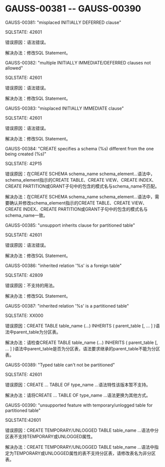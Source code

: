 # GAUSS-00381 -- GAUSS-00390<a name="ZH-CN_TOPIC_0302073440"></a>

GAUSS-00381: "misplaced INITIALLY DEFERRED clause"

SQLSTATE: 42601

错误原因：语法错误。

解决办法：修改SQL Statement。

GAUSS-00382: "multiple INITIALLY IMMEDIATE/DEFERRED clauses not allowed"

SQLSTATE: 42601

错误原因：语法错误。

解决办法：修改SQL Statement。

GAUSS-00383: "misplaced INITIALLY IMMEDIATE clause"

SQLSTATE: 42601

错误原因：语法错误。

解决办法：修改SQL Statement。

GAUSS-00384: "CREATE specifies a schema \(%s\) different from the one being created \(%s\)"

SQLSTATE: 42P15

错误原因：在CREATE SCHEMA schema\_name schema\_element...语法中，schema\_element指示的CREATE TABLE、CREATE VIEW、CREATE INDEX、CREATE PARTITION或GRANT子句中的包含的模式名与schema\_name不匹配。

解决办法：在CREATE SCHEMA schema\_name schema\_element...语法中，需要确认并修改schema\_element指示的CREATE TABLE、CREATE VIEW、CREATE INDEX、CREATE PARTITION或GRANT子句中的包含的模式名与schema\_name一致。

GAUSS-00385: "unsupport inherits clause for partitioned table"

SQLSTATE: 42601

错误原因：语法错误。

解决办法：修改SQL Statement。

GAUSS-00386: "inherited relation '%s' is a foreign table"

SQLSTATE: 42809

错误原因：不支持的用法。

解决办法：修改SQL Statement。

GAUSS-00387: "inherited relation '%s' is a partitioned table"

SQLSTATE: XX000

错误原因：CREATE TABLE table\_name \(...\) INHERITS \( parent\_table \[, ... \] \)语法中parent\_table为分区表。

解决办法：请检查CREATE TABLE table\_name \(...\) INHERITS \( parent\_table \[, ... \] \)语法中parent\_table是否为分区表，语法要求继承的parent\_table不能为分区表。

GAUSS-00389: "Typed table can't not be partitioned"

SQLSTATE: 42601

错误原因：CREATE … TABLE OF type\_name …语法特性该版本暂不支持。

解决办法：请将CREATE … TABLE OF type\_name …语法更换为其他方式。

GAUSS-00390: "unsupported feature with temporary/unlogged table for partitioned table"

SQLSTATE:42601

错误原因：CREATE TEMPORARY/UNLOGGED TABLE table\_name …语法中分区表不支持TEMPORARY或UNLOGGED属性。

解决办法：CREATE TEMPORARY/UNLOGGED TABLE table\_name …语法中指定为TEMPORARY或UNLOGGED属性的表不支持分区表，请修改表名为非分区表。
